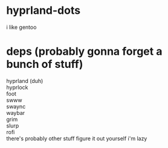 # hyprland-dots
i like gentoo


# deps (probably gonna forget a bunch of stuff)
hyprland (duh)\
hyprlock\
foot\
swww\
swaync\
waybar\
grim\
slurp\
rofi\
there's probably other stuff figure it out yourself i'm lazy
